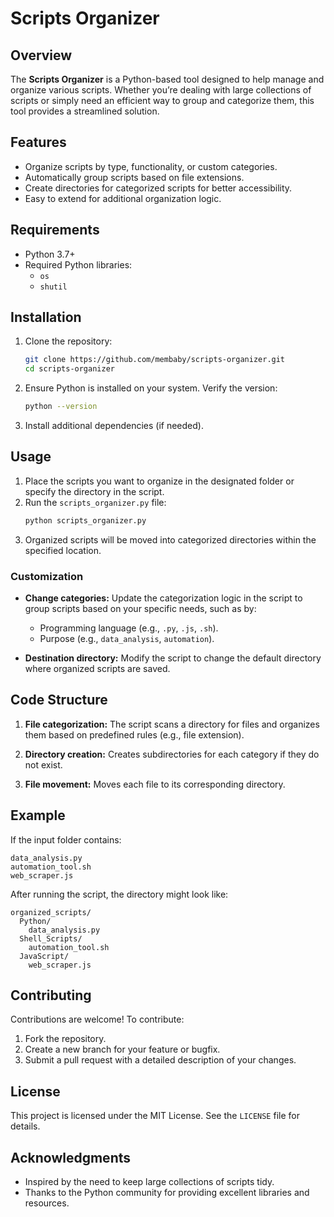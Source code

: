 # Scripts Organizer

## Overview
The **Scripts Organizer** is a Python-based tool designed to help manage and organize various scripts. Whether you’re dealing with large collections of scripts or simply need an efficient way to group and categorize them, this tool provides a streamlined solution.

## Features
- Organize scripts by type, functionality, or custom categories.
- Automatically group scripts based on file extensions.
- Create directories for categorized scripts for better accessibility.
- Easy to extend for additional organization logic.

## Requirements
- Python 3.7+
- Required Python libraries:
  - `os`
  - `shutil`

## Installation
1. Clone the repository:
   ```bash
   git clone https://github.com/membaby/scripts-organizer.git
   cd scripts-organizer
   ```

2. Ensure Python is installed on your system. Verify the version:
   ```bash
   python --version
   ```

3. Install additional dependencies (if needed).

## Usage
1. Place the scripts you want to organize in the designated folder or specify the directory in the script.
2. Run the `scripts_organizer.py` file:
   ```bash
   python scripts_organizer.py
   ```
3. Organized scripts will be moved into categorized directories within the specified location.

### Customization
- **Change categories:**
  Update the categorization logic in the script to group scripts based on your specific needs, such as by:
  - Programming language (e.g., `.py`, `.js`, `.sh`).
  - Purpose (e.g., `data_analysis`, `automation`).

- **Destination directory:**
  Modify the script to change the default directory where organized scripts are saved.

## Code Structure
1. **File categorization:**
   The script scans a directory for files and organizes them based on predefined rules (e.g., file extension).

2. **Directory creation:**
   Creates subdirectories for each category if they do not exist.

3. **File movement:**
   Moves each file to its corresponding directory.

## Example
If the input folder contains:
```
data_analysis.py
automation_tool.sh
web_scraper.js
```
After running the script, the directory might look like:
```
organized_scripts/
  Python/
    data_analysis.py
  Shell_Scripts/
    automation_tool.sh
  JavaScript/
    web_scraper.js
```

## Contributing
Contributions are welcome! To contribute:
1. Fork the repository.
2. Create a new branch for your feature or bugfix.
3. Submit a pull request with a detailed description of your changes.

## License
This project is licensed under the MIT License. See the `LICENSE` file for details.

## Acknowledgments
- Inspired by the need to keep large collections of scripts tidy.
- Thanks to the Python community for providing excellent libraries and resources.
